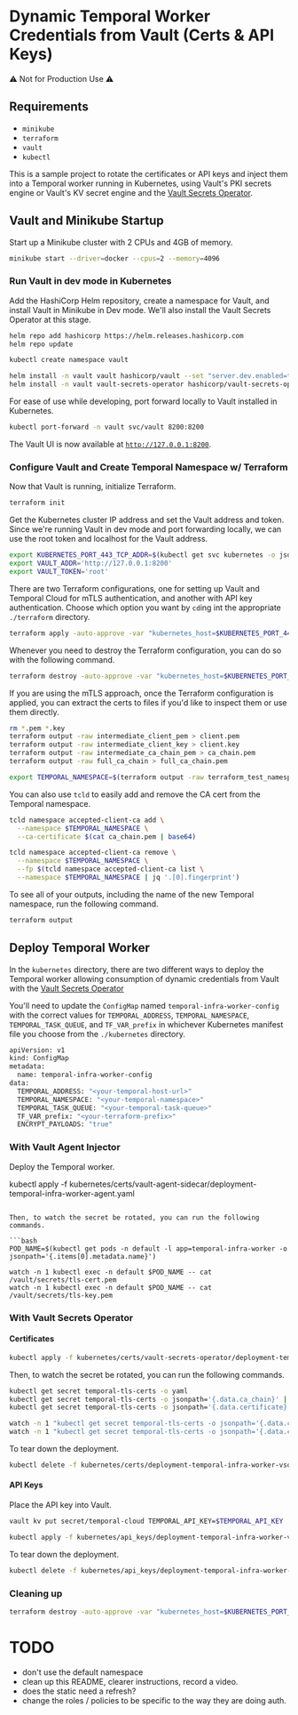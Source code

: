 # Dynamic Temporal Worker Credentials from Vault (Certs & API Keys)

⚠️ Not for Production Use ⚠️

## Requirements

- `minikube`
- `terraform`
- `vault`
- `kubectl`

This is a sample project to rotate the certificates or API keys and inject them into a Temporal
worker running in Kubernetes, using Vault's PKI secrets engine or Vault's KV secret engine and the
[Vault Secrets Operator](https://github.com/hashicorp/vault-secrets-operator).

## Vault and Minikube Startup

Start up a Minikube cluster with 2 CPUs and 4GB of memory.

```bash
minikube start --driver=docker --cpus=2 --memory=4096
```

### Run Vault in dev mode in Kubernetes

Add the HashiCorp Helm repository, create a namespace for Vault, and install Vault in Minikube in
Dev mode. We'll also install the Vault Secrets Operator at this stage.

```bash
helm repo add hashicorp https://helm.releases.hashicorp.com
helm repo update

kubectl create namespace vault

helm install -n vault vault hashicorp/vault --set "server.dev.enabled=true"
helm install -n vault vault-secrets-operator hashicorp/vault-secrets-operator
```

For ease of use while developing, port forward locally to Vault installed in Kubernetes.

```bash
kubectl port-forward -n vault svc/vault 8200:8200
```

The Vault UI is now available at [`http://127.0.0.1:8200`](http://127.0.0.1:8200).

### Configure Vault and Create Temporal Namespace w/ Terraform

Now that Vault is running, initialize Terraform.

```bash
terraform init
```

Get the Kubernetes cluster IP address and set the Vault address and token. Since we're running Vault
in dev mode and port forwarding locally, we can use the root token and localhost for the Vault address.

```bash
export KUBERNETES_PORT_443_TCP_ADDR=$(kubectl get svc kubernetes -o jsonpath='{.spec.clusterIP}')
export VAULT_ADDR='http://127.0.0.1:8200'
export VAULT_TOKEN='root'
```

There are two Terraform configurations, one for setting up Vault and Temporal Cloud for mTLS
authentication, and another with API key authentication. Choose which option you want by `cd`ing
int the appropriate `./terraform` directory.

```bash
terraform apply -auto-approve -var "kubernetes_host=$KUBERNETES_PORT_443_TCP_ADDR"
```

Whenever you need to destroy the Terraform configuration, you can do so with the following command.

```bash
terraform destroy -auto-approve -var "kubernetes_host=$KUBERNETES_PORT_443_TCP_ADDR"
```

If you are using the mTLS approach, once the Terraform configuration is applied, you can extract
the certs to files if you'd like to inspect them or use them directly.

```bash
rm *.pem *.key
terraform output -raw intermediate_client_pem > client.pem
terraform output -raw intermediate_client_key > client.key
terraform output -raw intermediate_ca_chain_pem > ca_chain.pem
terraform output -raw full_ca_chain > full_ca_chain.pem

export TEMPORAL_NAMESPACE=$(terraform output -raw terraform_test_namespace_id)
```

You can also use `tcld` to easily add and remove the CA cert from the Temporal namespace.

```bash
tcld namespace accepted-client-ca add \
  --namespace $TEMPORAL_NAMESPACE \
  --ca-certificate $(cat ca_chain.pem | base64)

tcld namespace accepted-client-ca remove \
  --namespace $TEMPORAL_NAMESPACE \
  --fp $(tcld namespace accepted-client-ca list \
  --namespace $TEMPORAL_NAMESPACE | jq '.[0].fingerprint')
```

To see all of your outputs, including the name of the new Temporal namespace, run the following command.

```bash
terraform output
```

## Deploy Temporal Worker

In the `kubernetes` directory, there are two different ways to deploy the Temporal worker allowing
consumption of dynamic credentials from Vault with the [Vault Secrets Operator](https://github.com/hashicorp/vault-secrets-operator)

You'll need to update the `ConfigMap` named `temporal-infra-worker-config` with the correct values
for `TEMPORAL_ADDRESS`, `TEMPORAL_NAMESPACE`, `TEMPORAL_TASK_QUEUE`, and `TF_VAR_prefix` in
whichever Kubernetes manifest file you choose from the `./kubernetes` directory.

```bash
apiVersion: v1
kind: ConfigMap
metadata:
  name: temporal-infra-worker-config
data:
  TEMPORAL_ADDRESS: "<your-temporal-host-url>"
  TEMPORAL_NAMESPACE: "<your-temporal-namespace>"
  TEMPORAL_TASK_QUEUE: "<your-temporal-task-queue>"
  TF_VAR_prefix: "<your-terraform-prefix>"
  ENCRYPT_PAYLOADS: "true"
```

### With Vault Agent Injector

Deploy the Temporal worker.

kubectl apply -f kubernetes/certs/vault-agent-sidecar/deployment-temporal-infra-worker-agent.yaml

```

Then, to watch the secret be rotated, you can run the following commands.

```bash
POD_NAME=$(kubectl get pods -n default -l app=temporal-infra-worker -o jsonpath='{.items[0].metadata.name}')

watch -n 1 kubectl exec -n default $POD_NAME -- cat /vault/secrets/tls-cert.pem
watch -n 1 kubectl exec -n default $POD_NAME -- cat /vault/secrets/tls-key.pem
```

### With Vault Secrets Operator

#### Certificates

```bash
kubectl apply -f kubernetes/certs/vault-secrets-operator/deployment-temporal-infra-worker-vso.yaml
```

Then, to watch the secret be rotated, you can run the following commands.

```bash
kubectl get secret temporal-tls-certs -o yaml
kubectl get secret temporal-tls-certs -o jsonpath='{.data.ca_chain}' | base64 -d
kubectl get secret temporal-tls-certs -o jsonpath='{.data.certificate}' | base64 -d

watch -n 1 "kubectl get secret temporal-tls-certs -o jsonpath='{.data.ca_chain}' | base64 -d"
watch -n 1 "kubectl get secret temporal-tls-certs -o jsonpath='{.data.certificate}' | base64 --decode"
```

To tear down the deployment.

```bash
kubectl delete -f kubernetes/certs/deployment-temporal-infra-worker-vso.yaml
```

#### API Keys

Place the API key into Vault.

```bash
vault kv put secret/temporal-cloud TEMPORAL_API_KEY=$TEMPORAL_API_KEY
```

```bash
kubectl apply -f kubernetes/api_keys/deployment-temporal-infra-worker-vso.yaml
```

To tear down the deployment.

```bash
kubectl delete -f kubernetes/api_keys/deployment-temporal-infra-worker-vso.yaml
```

### Cleaning up

```bash
terraform destroy -auto-approve -var "kubernetes_host=$KUBERNETES_PORT_443_TCP_ADDR"
```

# TODO

- don't use the default namespace
- clean up this README, clearer instructions, record a video.
- does the static need a refresh?
- change the roles / policies to be specific to the way they are doing auth.